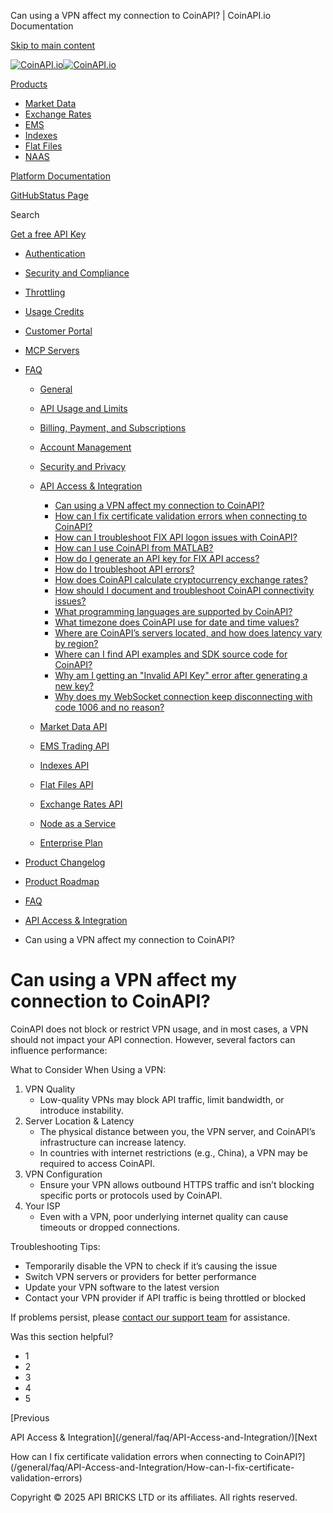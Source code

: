 Can using a VPN affect my connection to CoinAPI? | CoinAPI.io Documentation




[Skip to main content](#__docusaurus_skipToContent_fallback)

[![CoinAPI.io](/img/logo.svg)![CoinAPI.io](/img/logo.svg)](https://www.coinapi.io)

[Products](/general/faq/API-Access-and-Integration/Can-using-a-VPN-affect-my-connection-to-CoinAPI)

* [Market Data](/market-data/)
* [Exchange Rates](/exchange-rates-api/)
* [EMS](/ems-api/)
* [Indexes](/indexes-api/)
* [Flat Files](/flat-files-api/)
* [NAAS](/naas-api/)

[Platform Documentation](/general/authentication)

[GitHub](https://github.com/api-bricks/api-bricks-sdk)[Status Page](https://status.coinapi.io)

Search

[Get a free API Key](https://console.coinapi.io/?link=/apikeys/create)

* [Authentication](/general/authentication)
* [Security and Compliance](/general/security)
* [Throttling](/general/throttling)
* [Usage Credits](/general/usage-credits)
* [Customer Portal](/general/customer-portal/)
* [MCP Servers](/general/mcp-servers)
* [FAQ](/general/faq/)

  + [General](/general/faq/general/)
  + [API Usage and Limits](/general/faq/API-Usage-and-Limits/)
  + [Billing, Payment, and Subscriptions](/general/faq/Billing-Payment-and-Subscriptions/)
  + [Account Management](/general/faq/Account-Management/)
  + [Security and Privacy](/general/faq/Security-and-Privacy/)
  + [API Access & Integration](/general/faq/API-Access-and-Integration/)

    - [Can using a VPN affect my connection to CoinAPI?](/general/faq/API-Access-and-Integration/Can-using-a-VPN-affect-my-connection-to-CoinAPI)
    - [How can I fix certificate validation errors when connecting to CoinAPI?](/general/faq/API-Access-and-Integration/How-can-I-fix-certificate-validation-errors)
    - [How can I troubleshoot FIX API logon issues with CoinAPI?](/general/faq/API-Access-and-Integration/How-can-I-troubleshoot-FIX-API-logon-issues-with-CoinAPI)
    - [How can I use CoinAPI from MATLAB?](/general/faq/API-Access-and-Integration/How-can-I-use-CoinAPI-from-MATLAB)
    - [How do I generate an API key for FIX API access?](/general/faq/API-Access-and-Integration/How-do-I-generate-an-API-key-for-FIX-API)
    - [How do I troubleshoot API errors?](/general/faq/API-Access-and-Integration/How-do-I-troubleshoot-API-errors)
    - [How does CoinAPI calculate cryptocurrency exchange rates?](/general/faq/API-Access-and-Integration/How-does-CoinAPI-calculate-cryptocurrency-exchange-rates)
    - [How should I document and troubleshoot CoinAPI connectivity issues?](/general/faq/API-Access-and-Integration/How-should-I-document-and-troubleshoot-CoinAPI-connectivity-issues)
    - [What programming languages are supported by CoinAPI?](/general/faq/API-Access-and-Integration/What-programming-languages-are-supported-by-CoinAPI)
    - [What timezone does CoinAPI use for date and time values?](/general/faq/API-Access-and-Integration/What-timezone-does-CoinAPI-use-for-date-and-time)
    - [Where are CoinAPI’s servers located, and how does latency vary by region?](/general/faq/API-Access-and-Integration/Where-are-CoinAPI-servers-located)
    - [Where can I find API examples and SDK source code for CoinAPI?](/general/faq/API-Access-and-Integration/Where-can-I-find-API-examples-and-SDK-source-code)
    - [Why am I getting an "Invalid API Key" error after generating a new key?](/general/faq/API-Access-and-Integration/Why-am-I-getting-an-invalid-API-Key-error-after-generating-a-new-key)
    - [Why does my WebSocket connection keep disconnecting with code 1006 and no reason?](/general/faq/API-Access-and-Integration/Why-does-my-WebSocket-connection-keep-disconnecting-with-code-1006-and-no-reason)
  + [Market Data API](/general/faq/Market-Data-API/)
  + [EMS Trading API](/general/faq/EMS-Trading-API/)
  + [Indexes API](/general/faq/Indexes-API/)
  + [Flat Files API](/general/faq/Flat-Files-API/)
  + [Exchange Rates API](/general/faq/Exchange-Rates-API/)
  + [Node as a Service](/general/faq/Node-as-a-Service/)
  + [Enterprise Plan](/general/faq/Enterprise-Plan/)
* [Product Changelog](/general/changelog/)
* [Product Roadmap](/general/roadmap)

* [FAQ](/general/faq/)
* [API Access & Integration](/general/faq/API-Access-and-Integration/)
* Can using a VPN affect my connection to CoinAPI?

Can using a VPN affect my connection to CoinAPI?
================================================

CoinAPI does not block or restrict VPN usage, and in most cases, a VPN should not impact your API connection. However, several factors can influence performance:

What to Consider When Using a VPN:

1. VPN Quality
   * Low-quality VPNs may block API traffic, limit bandwidth, or introduce instability.
2. Server Location & Latency
   * The physical distance between you, the VPN server, and CoinAPI’s infrastructure can increase latency.
   * In countries with internet restrictions (e.g., China), a VPN may be required to access CoinAPI.
3. VPN Configuration
   * Ensure your VPN allows outbound HTTPS traffic and isn’t blocking specific ports or protocols used by CoinAPI.
4. Your ISP
   * Even with a VPN, poor underlying internet quality can cause timeouts or dropped connections.

Troubleshooting Tips:

* Temporarily disable the VPN to check if it’s causing the issue
* Switch VPN servers or providers for better performance
* Update your VPN software to the latest version
* Contact your VPN provider if API traffic is being throttled or blocked

If problems persist, please [contact our support team](https://support.coinapi.io/hc/en-us/requests/new) for assistance.

Was this section helpful?

* 1
* 2
* 3
* 4
* 5

[Previous

API Access & Integration](/general/faq/API-Access-and-Integration/)[Next

How can I fix certificate validation errors when connecting to CoinAPI?](/general/faq/API-Access-and-Integration/How-can-I-fix-certificate-validation-errors)

Copyright © 2025 API BRICKS LTD or its affiliates. All rights reserved.
